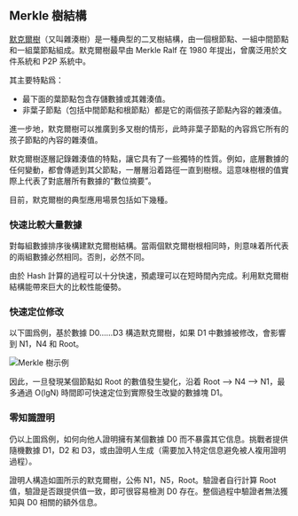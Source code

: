 ## Merkle 樹結構


[默克爾樹](https://en.wikipedia.org/wiki/Merkle_tree)（又叫雜湊樹）是一種典型的二叉樹結構，由一個根節點、一組中間節點和一組葉節點組成。默克爾樹最早由 Merkle Ralf 在 1980 年提出，曾廣泛用於文件系統和 P2P 系統中。

其主要特點爲：

* 最下面的葉節點包含存儲數據或其雜湊值。
* 非葉子節點（包括中間節點和根節點）都是它的兩個孩子節點內容的雜湊值。

進一步地，默克爾樹可以推廣到多叉樹的情形，此時非葉子節點的內容爲它所有的孩子節點的內容的雜湊值。

默克爾樹逐層記錄雜湊值的特點，讓它具有了一些獨特的性質。例如，底層數據的任何變動，都會傳遞到其父節點，一層層沿着路徑一直到樹根。這意味樹根的值實際上代表了對底層所有數據的“數位摘要”。

目前，默克爾樹的典型應用場景包括如下幾種。

### 快速比較大量數據

對每組數據排序後構建默克爾樹結構。當兩個默克爾樹根相同時，則意味着所代表的兩組數據必然相同。否則，必然不同。

由於 Hash 計算的過程可以十分快速，預處理可以在短時間內完成。利用默克爾樹結構能帶來巨大的比較性能優勢。

### 快速定位修改

以下圖爲例，基於數據 D0……D3 構造默克爾樹，如果 D1 中數據被修改，會影響到 N1，N4 和 Root。

![Merkle 樹示例](_images/Merkle_tree.png)

因此，一旦發現某個節點如 Root 的數值發生變化，沿着 Root --> N4 --> N1，最多通過 O(lgN) 時間即可快速定位到實際發生改變的數據塊 D1。

### 零知識證明

仍以上圖爲例，如何向他人證明擁有某個數據 D0 而不暴露其它信息。挑戰者提供隨機數據 D1，D2 和 D3，或由證明人生成（需要加入特定信息避免被人複用證明過程）。

證明人構造如圖所示的默克爾樹，公佈 N1，N5，Root。驗證者自行計算 Root 值，驗證是否跟提供值一致，即可很容易檢測 D0 存在。整個過程中驗證者無法獲知與 D0 相關的額外信息。
